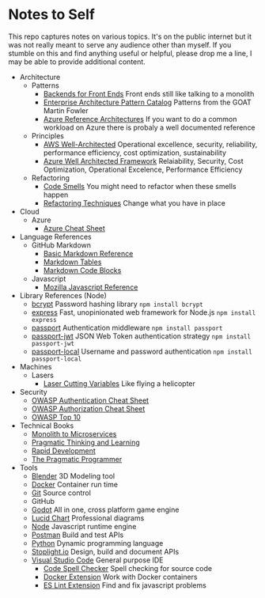 # Notes to Self
This repo captures notes on various topics. It's on the public internet but it was not really meant to serve any audience other than myself. If you stumble on this and find anything useful or helpful, please drop me a line, I may be able to provide additional content.

* Architecture
  * Patterns
    * [Backends for Front Ends](https://samnewman.io/patterns/architectural/bff/) Front ends still like talking to a monolith
    * [Enterprise Architecture Pattern Catalog](https://martinfowler.com/eaaCatalog/) Patterns from the GOAT Martin Fowler
    * [Azure Reference Architectures](https://learn.microsoft.com/en-us/azure/architecture/browse/) If you want to do a common workload on Azure there is probaly a well documented reference
  * Principles
    * [AWS Well-Architected](https://docs.aws.amazon.com/wellarchitected/latest/framework/welcome.html) Operational excellence, security, reliability, performance efficiency, cost optimization, sustainability
    * [Azure Well Architected Framework](https://learn.microsoft.com/en-us/azure/architecture/framework/) Relaiability, Security, Cost Optimization, Operational Excelence, Performance Efficiency
  * Refactoring
    * [Code Smells](https://refactoring.guru/refactoring/smells) You might need to refactor when these smells happen
    * [Refactoring Techniques](https://refactoring.guru/refactoring/techniques) Change what you have in place
* Cloud
  * Azure
    * [Azure Cheat Sheet](azure-cheat-sheet.md)
* Language References
  * GitHub Markdown
    * [Basic Markdown Reference](https://docs.github.com/en/get-started/writing-on-github/getting-started-with-writing-and-formatting-on-github/basic-writing-and-formatting-syntax)
    * [Markdown Tables](https://docs.github.com/en/get-started/writing-on-github/working-with-advanced-formatting/organizing-information-with-tables)
    * [Markdown Code Blocks](https://docs.github.com/en/get-started/writing-on-github/working-with-advanced-formatting/creating-and-highlighting-code-blocks)
  * Javascript
    * [Mozilla Javascript Reference](https://developer.mozilla.org/en-US/docs/Web/JavaScript/Reference)
* Library References (Node)
  * [bcrypt](https://github.com/kelektiv/node.bcrypt.js) Password hashing library `npm install bcrypt` 
  * [express](https://expressjs.com/) Fast, unopinionated web framework for Node.js `npm install express`
  * [passport](https://www.passportjs.org/) Authentication middleware `npm install passport`
  * [passport-jwt](https://www.passportjs.org/packages/passport-jwt/) JSON Web Token authentication strategy `npm install passport-jwt`
  * [passport-local](https://www.passportjs.org/packages/passport-local/) Username and password authentication `npm install passport-local`
* Machines
  * Lasers
    * [Laser Cutting Variables](laser-cutting-variables.md) Like flying a helicopter
* Security
  * [OWASP Authentication Cheat Sheet](https://cheatsheetseries.owasp.org/cheatsheets/Authentication_Cheat_Sheet.html)
  * [OWASP Authorization Cheat Sheet](https://cheatsheetseries.owasp.org/cheatsheets/Authorization_Cheat_Sheet.html) 
  * [OWASP Top 10](https://owasp.org/www-project-top-ten/) 
* Technical Books
  * [Monolith to Microservices](https://www.amazon.com/Monolith-Microservices-Evolutionary-Patterns-Transform-ebook/dp/B081TKSSNN/)
  * [Pragmatic Thinking and Learning](https://pragprog.com/titles/ahptl/pragmatic-thinking-and-learning/)
  * [Rapid Development](https://www.amazon.com/Rapid-Development-Devment-Developer-Practices-ebook/dp/B00JDMPOB6)
  * [The Pragmatic Programmer](https://pragprog.com/titles/tpp20/the-pragmatic-programmer-20th-anniversary-edition/)
* Tools
  * [Blender](https://www.blender.org/) 3D Modeling tool
  * [Docker](https://www.docker.com/) Container run time
  * [Git](https://git-scm.com/) Source control
  * GitHub
  * [Godot](https://godotengine.org/) All in one, cross platform game engine
  * [Lucid Chart](https://www.lucidchart.com/pages/)  Professional diagrams
  * [Node](https://nodejs.org/en/) Javascript runtime engine
  * [Postman](https://www.postman.com/) Build and test APIs
  * [Python](https://www.python.org/) Dynamic programming language
  * [Stoplight.io](https://stoplight.io/) Design, build and document APIs
  * [Visual Studio Code](https://code.visualstudio.com/) General purpose IDE
    * [Code Spell Checker](https://marketplace.visualstudio.com/items?itemName=streetsidesoftware.code-spell-checker) Spell checking for source code  
    * [Docker Extension](https://marketplace.visualstudio.com/items?itemName=ms-azuretools.vscode-docker) Work with Docker containers
    * [ES Lint Extension](https://marketplace.visualstudio.com/items?itemName=dbaeumer.vscode-eslint) Find and fix javascript problems



